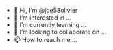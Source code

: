 - 👋 Hi, I’m @joe58olivier
- 👀 I’m interested in ...
- 🌱 I’m currently learning ...
- 💞️ I’m looking to collaborate on ...
- 📫 How to reach me ...

<!---
joe58olivier/joe58olivier is a ✨ special ✨ repository because its `README.md` (this file) appears on your GitHub profile.
You can click the Preview link to take a look at your changes.
--->
